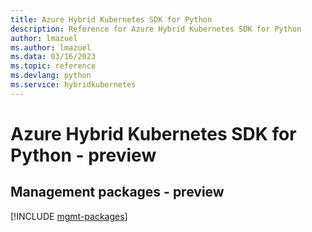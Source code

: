 ```yaml
---
title: Azure Hybrid Kubernetes SDK for Python
description: Reference for Azure Hybrid Kubernetes SDK for Python
author: lmazuel
ms.author: lmazuel
ms.data: 03/16/2023
ms.topic: reference
ms.devlang: python
ms.service: hybridkubernetes
---
```

# Azure Hybrid Kubernetes SDK for Python - preview

## Management packages - preview
[!INCLUDE [mgmt-packages](hybrid-kubernetes-mgmt-index.md)]